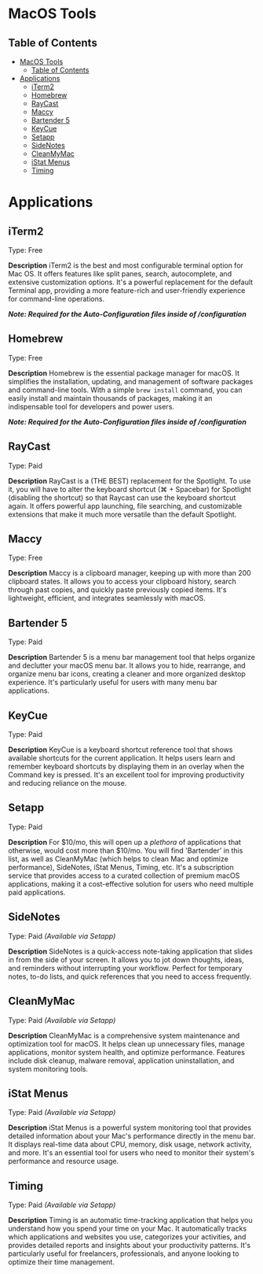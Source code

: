 # MacOS Tools

## Table of Contents
- [MacOS Tools](#macos-tools)
  - [Table of Contents](#table-of-contents)
- [Applications](#applications)
  - [iTerm2](#iterm2)
  - [Homebrew](#homebrew)
  - [RayCast](#raycast)
  - [Maccy](#maccy)
  - [Bartender 5](#bartender-5)
  - [KeyCue](#keycue)
  - [Setapp](#setapp)
  - [SideNotes](#sidenotes)
  - [CleanMyMac](#cleanmymac)
  - [iStat Menus](#istat-menus)
  - [Timing](#timing)

# Applications

## iTerm2
Type: Free

**Description** 
iTerm2 is the best and most configurable terminal option for Mac OS. It offers features like split panes, search, autocomplete, and extensive customization options. It's a powerful replacement for the default Terminal app, providing a more feature-rich and user-friendly experience for command-line operations.

***Note: Required for the Auto-Configuration files inside of /configuration***

## Homebrew
Type: Free

**Description** 
Homebrew is the essential package manager for macOS. It simplifies the installation, updating, and management of software packages and command-line tools. With a simple `brew install` command, you can easily install and maintain thousands of packages, making it an indispensable tool for developers and power users.

***Note: Required for the Auto-Configuration files inside of /configuration***

## RayCast
Type: Paid

**Description** 
RayCast is a (THE BEST) replacement for the Spotlight. To use it, you will have to alter the keyboard shortcut (⌘ + Spacebar) for Spotlight (disabling the shortcut) so that Raycast can use the keyboard shortcut again. It offers powerful app launching, file searching, and customizable extensions that make it much more versatile than the default Spotlight.

## Maccy
Type: Free

**Description** 
Maccy is a clipboard manager, keeping up with more than 200 clipboard states. It allows you to access your clipboard history, search through past copies, and quickly paste previously copied items. It's lightweight, efficient, and integrates seamlessly with macOS.

## Bartender 5
Type: Paid

**Description** 
Bartender 5 is a menu bar management tool that helps organize and declutter your macOS menu bar. It allows you to hide, rearrange, and organize menu bar icons, creating a cleaner and more organized desktop experience. It's particularly useful for users with many menu bar applications.

## KeyCue
Type: Paid

**Description** 
KeyCue is a keyboard shortcut reference tool that shows available shortcuts for the current application. It helps users learn and remember keyboard shortcuts by displaying them in an overlay when the Command key is pressed. It's an excellent tool for improving productivity and reducing reliance on the mouse.

## Setapp
Type: Paid

**Description** 
For $10/mo, this will open up a *plethora* of applications that otherwise, would cost more than $10/mo. You will find 'Bartender' in this list, as well as CleanMyMac (which helps to clean Mac and optimize performance), SideNotes, iStat Menus, Timing, etc. It's a subscription service that provides access to a curated collection of premium macOS applications, making it a cost-effective solution for users who need multiple paid applications. 

## SideNotes
Type: Paid *(Available via Setapp)*

**Description** 
SideNotes is a quick-access note-taking application that slides in from the side of your screen. It allows you to jot down thoughts, ideas, and reminders without interrupting your workflow. Perfect for temporary notes, to-do lists, and quick references that you need to access frequently.

## CleanMyMac
Type: Paid *(Available via Setapp)*

**Description** 
CleanMyMac is a comprehensive system maintenance and optimization tool for macOS. It helps clean up unnecessary files, manage applications, monitor system health, and optimize performance. Features include disk cleanup, malware removal, application uninstallation, and system monitoring tools.

## iStat Menus
Type: Paid *(Available via Setapp)*

**Description** 
iStat Menus is a powerful system monitoring tool that provides detailed information about your Mac's performance directly in the menu bar. It displays real-time data about CPU, memory, disk usage, network activity, and more. It's an essential tool for users who need to monitor their system's performance and resource usage.

## Timing
Type: Paid *(Available via Setapp)*

**Description** 
Timing is an automatic time-tracking application that helps you understand how you spend your time on your Mac. It automatically tracks which applications and websites you use, categorizes your activities, and provides detailed reports and insights about your productivity patterns. It's particularly useful for freelancers, professionals, and anyone looking to optimize their time management.
